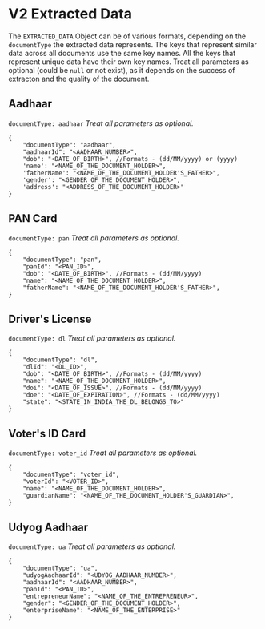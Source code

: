 # V2 Extracted Data

The `EXTRACTED_DATA` Object can be of various formats, depending on the `documentType` the extracted data represents. The keys that represent similar data across all documents use the same key names. All the keys that represent unique data have their own key names. Treat all parameters as optional (could be `null` or not exist), as it depends on the success of extracton and the quality of the document.

## Aadhaar
`documentType: aadhaar`
*Treat all parameters as optional.*
```
{
    "documentType": "aadhaar",
    "aadhaarId": "<AADHAAR_NUMBER>",
    "dob": "<DATE_OF_BIRTH>", //Formats - (dd/MM/yyyy) or (yyyy)
    'name': "<NAME_OF_THE_DOCUMENT_HOLDER>",
    'fatherName': "<NAME_OF_THE_DOCUMENT_HOLDER'S_FATHER>",
    'gender': "<GENDER_OF_THE_DOCUMENT_HOLDER>",
    'address': "<ADDRESS_OF_THE_DOCUMENT_HOLDER>"
}  
```

## PAN Card
`documentType: pan`
*Treat all parameters as optional.*
```
{
    "documentType": "pan",
    "panId": "<PAN_ID>",
    "dob": "<DATE_OF_BIRTH>", //Formats - (dd/MM/yyyy)
    "name": "<NAME_OF_THE_DOCUMENT_HOLDER>",
    "fatherName": "<NAME_OF_THE_DOCUMENT_HOLDER'S_FATHER>",
}  
```

## Driver's License
`documentType: dl`
*Treat all parameters as optional.*
```
{
    "documentType": "dl",
    "dlId": "<DL_ID>",
    "dob": "<DATE_OF_BIRTH>", //Formats - (dd/MM/yyyy)
    "name": "<NAME_OF_THE_DOCUMENT_HOLDER>",
    "doi": "<DATE_OF_ISSUE>", //Formats - (dd/MM/yyyy)
    "doe": "<DATE_OF_EXPIRATION>", //Formats - (dd/MM/yyyy)
    "state": "<STATE_IN_INDIA_THE_DL_BELONGS_TO>"
}  
```

## Voter's ID Card
`documentType: voter_id`
*Treat all parameters as optional.*
```
{
    "documentType": "voter_id",
    "voterId": "<VOTER_ID>",
    "name": "<NAME_OF_THE_DOCUMENT_HOLDER>",
    "guardianName": "<NAME_OF_THE_DOCUMENT_HOLDER'S_GUARDIAN>",
}  
```

## Udyog Aadhaar
`documentType: ua`
*Treat all parameters as optional.*
```
{
    "documentType": "ua",
    "udyogAadhaarId": "<UDYOG_AADHAAR_NUMBER>",
    "aadhaarId": "<AADHAAR_NUMBER>",
    "panId": "<PAN_ID>",
    "entrepreneurName": "<NAME_OF_THE_ENTREPRENEUR>",
    "gender": "<GENDER_OF_THE_DOCUMENT_HOLDER>",
    "enterpriseName": "<NAME_OF_THE_ENTERPRISE>"
}  
```
